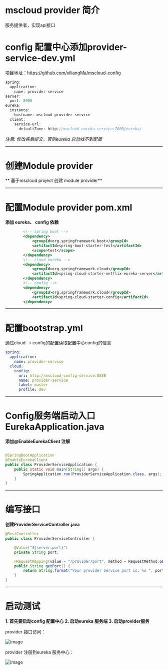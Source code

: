 # mscloud provider 简介
   服务提供者，实现api接口

# config 配置中心添加provider-service-dev.yml

项目地址：https://github.com/xiliangMa/mscloud-config

```java
spring:
  application:
    name: provider-service
server:
  port: 8000
eureka:
  instance:
    hostname: mscloud-provider-service
  client:
    service-url:
      defaultZone: http://mscloud-eureka-service:7000/eureka/
```

*注意: 修改完后提交，否则eureka 启动找不到配置*

------------

# 创建Module provider

** 基于mscloud project 创建 module provider**

------------


# 配置Module provider pom.xml

**添加 eureka、 config 依赖**

```xml
        <!-- spring boot -->
        <dependency>
            <groupId>org.springframework.boot</groupId>
            <artifactId>spring-boot-starter-test</artifactId>
            <scope>test</scope>
        </dependency>
        <!-- cloud eureka -->
        <dependency>
            <groupId>org.springframework.cloud</groupId>
            <artifactId>spring-cloud-starter-netflix-eureka-server</artifactId>
        </dependency>
        <!-- config -->
        <dependency>
            <groupId>org.springframework.cloud</groupId>
            <artifactId>spring-cloud-starter-config</artifactId>
        </dependency>
```

------------


# 配置bootstrap.yml
通过cloud--> config的配置读取配置中心config的信息

```yaml
spring:
  application:
    name: provider-service
  cloud:
    config:
      uri: http://mscloud-config-service:8888
      name: provider-service
      label: master
      profile: dev
```


------------


# Config服务端启动入口 EurekaApplication.java

**添加@EnableEurekaClient 注解**

```java

@SpringBootApplication
@EnableEurekaClient
public class ProviderServiceApplication {
    public static void main(String[] args) {
        SpringApplication.run(ProviderServiceApplication.class, args);
    }
}
```

------------

# 编写接口
**创建ProviderServiceController.java**

```java
@RestController
public class ProviderServiceController {

    @Value("${server.port}")
    private String port;

    @RequestMapping(value = "/provider/port", method = RequestMethod.GET)
    public String getPort() {
        return String.format("Your provider Service port is: %s ", port);
    }
}

```

------------


# 启动测试
**1. 首先要启动config 配置中心**
**2. 启动eureka 服务端**
**3. 启动provider服务**

provider 接口访问：

![image](https://github.com/xiliangMa/mscloud/blob/master/images/Spring-Cloud/provider-test.png)

provider 注册到eureka 服务中心：

![image](https://github.com/xiliangMa/mscloud/blob/master/images/Spring-Cloud/eureka-server-test-provider.png)